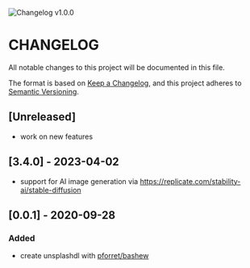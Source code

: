 ![Changelog v1.0.0](https://img.shields.io/badge/CHANGELOG-v1.0.0-orange) 
# CHANGELOG
All notable changes to this project will be documented in this file.

The format is based on [Keep a Changelog](https://keepachangelog.com/en/1.0.0/),
and this project adheres to [Semantic Versioning](https://semver.org/spec/v2.0.0.html).

## [Unreleased]
- work on new features

## [3.4.0] - 2023-04-02
- support for AI image generation via https://replicate.com/stability-ai/stable-diffusion

## [0.0.1] - 2020-09-28
### Added
- create unsplashdl with [pforret/bashew](https://github.com/pforret/bashew)
